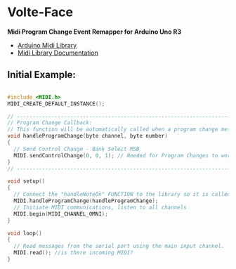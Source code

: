 # Volte-Face
**Midi Program Change Event Remapper for Arduino Uno R3**

- [Arduino Midi Library](https://github.com/FortySevenEffects/arduino_midi_library)
- [Midi Library Documentation](http://arduinomidilib.fortyseveneffects.com/index.html)

## Initial Example:

```c

#include <MIDI.h>
MIDI_CREATE_DEFAULT_INSTANCE();

// ----------------------------------------------------------------------------------------------
// Program Change Callback:
// This function will be automatically called when a program change message (0xC0) has been received.
void handleProgramChange(byte channel, byte number)
{
  // Send Control Change - Bank Select MSB
  MIDI.sendControlChange(0, 0, 1); // Needed for Program Changes to work
}
// ----------------------------------------------------------------------------------------------

void setup()
{
  // Connect the "handleNoteOn" FUNCTION to the library so it is called upon reception of a ProgramChange.
  MIDI.handleProgramChange(handleProgramChange);
  // Initiate MIDI communications, listen to all channels
  MIDI.begin(MIDI_CHANNEL_OMNI); 
}

void loop()
{
  // Read messages from the serial port using the main input channel.
  MIDI.read(); //is there incoming MIDI?
}

```
